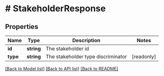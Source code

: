 # # StakeholderResponse

## Properties

Name | Type | Description | Notes
------------ | ------------- | ------------- | -------------
**id** | **string** | The stakeholder id |
**type** | **string** | The stakeholder type discriminator | [readonly]

[[Back to Model list]](../../README.md#models) [[Back to API list]](../../README.md#endpoints) [[Back to README]](../../README.md)
